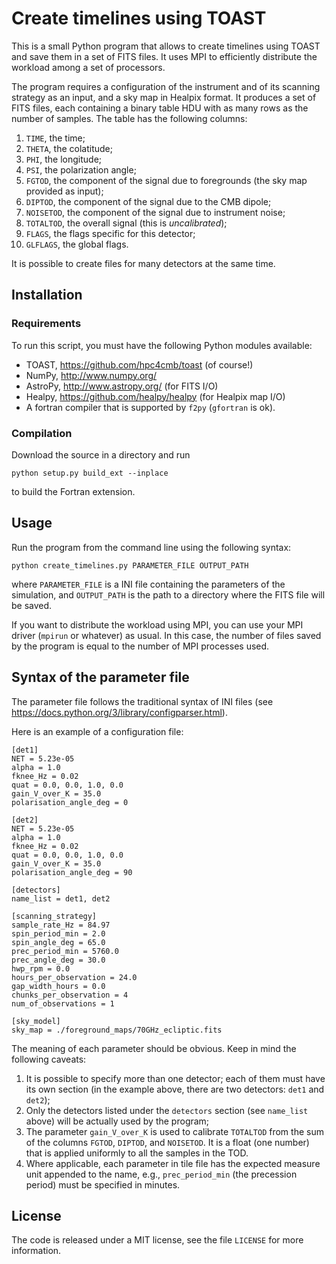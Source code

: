 # Create timelines using TOAST

This is a small Python program that allows to create timelines using TOAST and
save them in a set of FITS files. It uses MPI to efficiently distribute the
workload among a set of processors.

The program requires a configuration of the instrument and of its scanning
strategy as an input, and a sky map in Healpix format. It produces a set of
FITS files, each containing a binary table HDU with as many rows as the number
of samples. The table has the following columns:

1. `TIME`, the time;
2. `THETA`, the colatitude;
3. `PHI`, the longitude;
4. `PSI`, the polarization angle;
5. `FGTOD`, the component of the signal due to foregrounds (the sky map
   provided as input);
6. `DIPTOD`, the component of the signal due to the CMB dipole;
7. `NOISETOD`, the component of the signal due to instrument noise;
8. `TOTALTOD`, the overall signal (this is *uncalibrated*);
9. `FLAGS`, the flags specific for this detector;
10. `GLFLAGS`, the global flags.

It is possible to create files for many detectors at the same time.


## Installation


### Requirements

To run this script, you must have the following Python modules available:

- TOAST, https://github.com/hpc4cmb/toast (of course!)
- NumPy, http://www.numpy.org/
- AstroPy, http://www.astropy.org/ (for FITS I/O)
- Healpy, https://github.com/healpy/healpy (for Healpix map I/O)
- A fortran compiler that is supported by `f2py` (`gfortran` is ok).


### Compilation

Download the source in a directory and run

    python setup.py build_ext --inplace

to build the Fortran extension.


## Usage

Run the program from the command line using the following syntax:

    python create_timelines.py PARAMETER_FILE OUTPUT_PATH

where `PARAMETER_FILE` is a INI file containing the parameters of the
simulation, and `OUTPUT_PATH` is the path to a directory where the FITS file
will be saved.

If you want to distribute the workload using MPI, you can use your MPI driver
(`mpirun` or whatever) as usual. In this case, the number of files saved by the
program is equal to the number of MPI processes used.


## Syntax of the parameter file

The parameter file follows the traditional syntax of INI files (see
https://docs.python.org/3/library/configparser.html).

Here is an example of a configuration file:

    [det1]
    NET = 5.23e-05
    alpha = 1.0
    fknee_Hz = 0.02
    quat = 0.0, 0.0, 1.0, 0.0
    gain_V_over_K = 35.0
    polarisation_angle_deg = 0

    [det2]
    NET = 5.23e-05
    alpha = 1.0
    fknee_Hz = 0.02
    quat = 0.0, 0.0, 1.0, 0.0
    gain_V_over_K = 35.0
    polarisation_angle_deg = 90

    [detectors]
    name_list = det1, det2

    [scanning_strategy]
    sample_rate_Hz = 84.97
    spin_period_min = 2.0
    spin_angle_deg = 65.0
    prec_period_min = 5760.0
    prec_angle_deg = 30.0
    hwp_rpm = 0.0
    hours_per_observation = 24.0
    gap_width_hours = 0.0
    chunks_per_observation = 4
    num_of_observations = 1

    [sky_model]
    sky_map = ./foreground_maps/70GHz_ecliptic.fits

The meaning of each parameter should be obvious. Keep in mind the following caveats:

1. It is possible to specify more than one detector; each of them must have its
   own section (in the example above, there are two detectors: `det1` and `det2`);
2. Only the detectors listed under the `detectors` section (see `name_list`
   above) will be actually used by the program;
3. The parameter `gain_V_over_K` is used to calibrate `TOTALTOD` from the sum
   of the columns `FGTOD`, `DIPTOD`, and `NOISETOD`. It is a float (one number)
   that is applied uniformly to all the samples in the TOD.
4. Where applicable, each parameter in tile file has the expected measure unit
   appended to the name, e.g., `prec_period_min` (the precession period) must be
   specified in minutes.


## License

The code is released under a MIT license, see the file `LICENSE` for more information.
